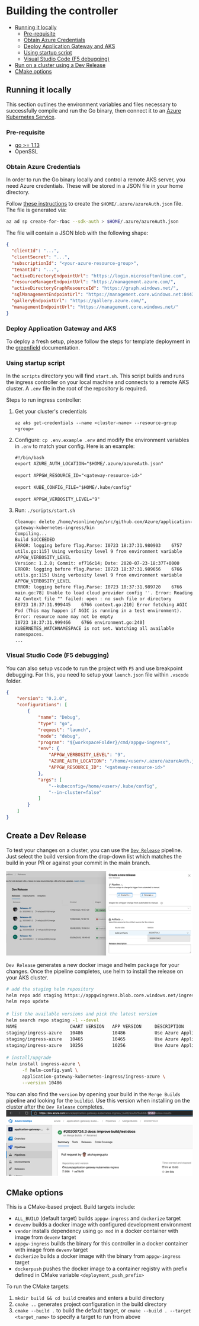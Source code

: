 # Building the controller

* [Running it locally](#running-it-locally)
    * [Pre-requisite](#pre-requisite)
    * [Obtain Azure Credentials](#obtain-azure-credentials)
    * [Deploy Application Gateway and AKS](#deploy-application-gateway-and-aks)
    * [Using startup script](#using-startup-script)
    * [Visual Studio Code (F5 debugging)](#visual-studio-code-f5-debugging)
* [Run on a cluster using a Dev Release](#create-a-dev-release)
* [CMake options](#cmake-options)

## Running it locally

This section outlines the environment variables and files necessary to successfully compile and run the Go binary, then connect it to an [Azure Kubernetes Service](https://docs.microsoft.com/en-us/azure/aks/intro-kubernetes).

### Pre-requisite
* [go >= 1.13](https://golang.org/dl/)
* OpenSSL

### Obtain Azure Credentials

In order to run the Go binary locally and control a remote AKS server, you need Azure credentials. These will be stored in a JSON file in your home directory.

Follow [these instructions](https://docs.microsoft.com/en-us/dotnet/api/overview/azure/containerinstance?view=azure-dotnet#authentication) to create the `$HOME/.azure/azureAuth.json` file. The file is generated via:

```bash
az ad sp create-for-rbac --sdk-auth > $HOME/.azure/azureAuth.json
```

The file will contain a JSON blob with the following shape:

```json
{
  "clientId": "...",
  "clientSecret": "...",
  "subscriptionId": "<your-azure-resource-group>",
  "tenantId": "...",
  "activeDirectoryEndpointUrl": "https://login.microsoftonline.com",
  "resourceManagerEndpointUrl": "https://management.azure.com/",
  "activeDirectoryGraphResourceId": "https://graph.windows.net/",
  "sqlManagementEndpointUrl": "https://management.core.windows.net:8443/",
  "galleryEndpointUrl": "https://gallery.azure.com/",
  "managementEndpointUrl": "https://management.core.windows.net/"
}
```

### Deploy Application Gateway and AKS
To deploy a fresh setup, please follow the steps for template deployment in the [greenfield](../setup/install-new.md) documentation.

### Using startup script

In the `scripts` directory you will find `start.sh`. This script builds and runs the ingress controller on your local machine and connects to a remote AKS cluster. A `.env` file in the root of the repository is required.

Steps to run ingress controller:

1. Get your cluster's credentials
    ```
    az aks get-credentials --name <cluster-name> --resource-group <group>
    ```
1. Configure: `cp .env.example .env` and modify the environment variables in `.env` to match your config. Here is an example:
    ```
    #!/bin/bash
    export AZURE_AUTH_LOCATION="$HOME/.azure/azureAuth.json"

    export APPGW_RESOURCE_ID="<gateway-resource-id>"

    export KUBE_CONFIG_FILE="$HOME/.kube/config"

    export APPGW_VERBOSITY_LEVEL="9"
    ```
1. Run: `./scripts/start.sh`
    ```
    Cleanup: delete /home/vsonline/go/src/github.com/Azure/application-gateway-kubernetes-ingress/bin
    Compiling...
    Build SUCCEEDED
    ERROR: logging before flag.Parse: I0723 18:37:31.980903    6757 utils.go:115] Using verbosity level 9 from environment variable APPGW_VERBOSITY_LEVEL
    Version: 1.2.0; Commit: ef716c14; Date: 2020-07-23-18:37T+0000
    ERROR: logging before flag.Parse: I0723 18:37:31.989656    6766 utils.go:115] Using verbosity level 9 from environment variable APPGW_VERBOSITY_LEVEL
    ERROR: logging before flag.Parse: I0723 18:37:31.989720    6766 main.go:78] Unable to load cloud provider config ''. Error: Reading Az Context file "" failed: open : no such file or directory
    E0723 18:37:31.999445    6766 context.go:210] Error fetching AGIC Pod (This may happen if AGIC is running in a test environment). Error: resource name may not be empty
    I0723 18:37:31.999466    6766 environment.go:240] KUBERNETES_WATCHNAMESPACE is not set. Watching all available namespaces.
    ...
    ```

### Visual Studio Code (F5 debugging)
You can also setup vscode to run the project with `F5` and use breakpoint debugging. For this, you need to setup your `launch.json` file within `.vscode` folder.
```json
{
    "version": "0.2.0",
    "configurations": [
        {
            "name": "Debug",
            "type": "go",
            "request": "launch",
            "mode": "debug",
            "program": "${workspaceFolder}/cmd/appgw-ingress",
            "env": {
                "APPGW_VERBOSITY_LEVEL": "9",
                "AZURE_AUTH_LOCATION": "/home/<user>/.azure/azureAuth.json",
                "APPGW_RESOURCE_ID": "<gateway-resource-id>"
            },
            "args": [
                "--kubeconfig=/home/<user>/.kube/config",
                "--in-cluster=false"
            ]
        }
    ]
}
```

## Create a Dev Release
To test your changes on a cluster, you can use the [`Dev Release`](https://dev.azure.com/azure/application-gateway-kubernetes-ingress/_release?_a=releases&view=mine&definitionId=12) pipeline. Just select the build version from the drop-down list which matches the build in your PR or against your commit in the main branch.

![dev release pipeline](../images/dev-release.png)

`Dev Release` generates a new docker image and helm package for your changes. Once the pipeline completes, use helm to install the release on your AKS cluster.
```bash
# add the staging helm repository
helm repo add staging https://appgwingress.blob.core.windows.net/ingress-azure-helm-package-staging/
helm repo update

# list the available versions and pick the latest version
helm search repo staging -l --devel
NAME                    CHART VERSION   APP VERSION     DESCRIPTION                                       
staging/ingress-azure   10486           10486           Use Azure Application Gateway as the ingress fo...
staging/ingress-azure   10465           10465           Use Azure Application Gateway as the ingress fo...
staging/ingress-azure   10256           10256           Use Azure Application Gateway as the ingress fo...

# install/upgrade
helm install ingress-azure \
      -f helm-config.yaml \
      application-gateway-kubernetes-ingress/ingress-azure \
      --version 10486
```

You can also find the `version` by opening your build in the `Merge Builds` pipeline and looking for the `buildid`. Use this version when installing on the cluster after the `Dev Release` completes.
![buildid](../images/buildid.png)

## CMake options

This is a CMake-based project. Build targets include:

- `ALL_BUILD` (default target) builds `appgw-ingress` and `dockerize` target
- `devenv` builds a docker image with configured development environment
- `vendor` installs dependency using `go mod` in a docker container with image from `devenv` target
- `appgw-ingress` builds the binary for this controller in a docker container with image from `devenv` target
- `dockerize` builds a docker image with the binary from `appgw-ingress` target
- `dockerpush` pushes the docker image to a container registry with prefix defined in CMake variable `<deployment_push_prefix>`

To run the CMake targets:

1. `mkdir build && cd build` creates and enters a build directory
2. `cmake ..` generates project configuration in the build directory
3. `cmake --build .` to build the default target,
    or `cmake --build . --target <target_name>` to specify a target to run from above